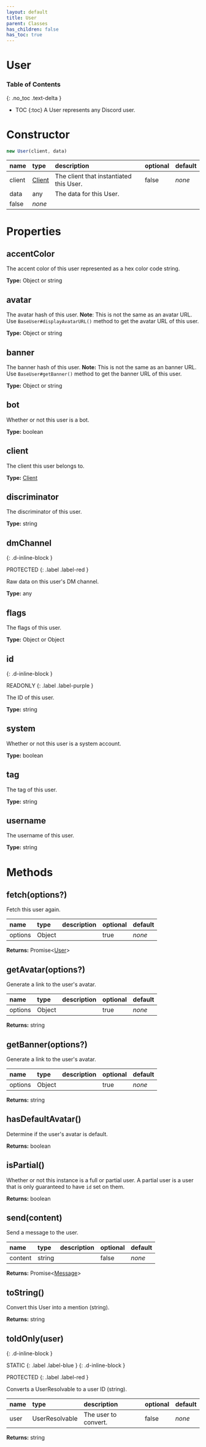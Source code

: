 ```yaml
---
layout: default
title: User
parent: Classes
has_children: false
has_toc: true
---
```


# User
### Table of Contents
{: .no_toc .text-delta }

- TOC
{:toc}
A User represents any Discord user.
# Constructor
```js
new User(client, data)
```

| name | type | description | optional | default |
|:-----|:-----|:------------|:---------|:--------|
| client | [Client](/classes/Client) | The client that instantiated this User. | false | *none* |
| data | any | The data for this User.
 | false | *none* |

# Properties
## accentColor
The accent color of this user represented as a hex color code string.

**Type:** Object or string

## avatar
The avatar hash of this user.
**Note**: This is not the same as an avatar URL.
Use `BaseUser#displayAvatarURL()` method to get the avatar URL of this user.

**Type:** Object or string

## banner
The banner hash of this user.
**Note:** This is not the same as an banner URL.
Use `BaseUser#getBanner()` method to get the banner URL of this user.

**Type:** Object or string

## bot
Whether or not this user is a bot.

**Type:** boolean

## client
The client this user belongs to.

**Type:** [Client](/classes/Client)

## discriminator
The discriminator of this user.

**Type:** string

## dmChannel
{: .d-inline-block }

PROTECTED
{: .label .label-red }

Raw data on this user's DM channel.

**Type:** any

## flags
The flags of this user.

**Type:** Object or Object

## id
{: .d-inline-block }

READONLY
{: .label .label-purple }

The ID of this user.

**Type:** string

## system
Whether or not this user is a system account.

**Type:** boolean

## tag
The tag of this user.

**Type:** string

## username
The username of this user.

**Type:** string

# Methods
## fetch(options?)
Fetch this user again.

| name | type | description | optional | default |
|:-----|:-----|:------------|:---------|:--------|
| options | Object |   | true | *none* |

**Returns:** Promise<[User](/classes/User)>

## getAvatar(options?)
Generate a link to the user's avatar.

| name | type | description | optional | default |
|:-----|:-----|:------------|:---------|:--------|
| options | Object |   | true | *none* |

**Returns:** string

## getBanner(options?)
Generate a link to the user's avatar.

| name | type | description | optional | default |
|:-----|:-----|:------------|:---------|:--------|
| options | Object |   | true | *none* |

**Returns:** string

## hasDefaultAvatar()
Determine if the user's avatar is default.

**Returns:** boolean

## isPartial()
Whether or not this instance is a full or partial
user. A partial user is a user that is only
guaranteed to have `id` set on them.

**Returns:** boolean

## send(content)
Send a message to the user.

| name | type | description | optional | default |
|:-----|:-----|:------------|:---------|:--------|
| content | string |   | false | *none* |

**Returns:** Promise<[Message](/classes/Message)>

## toString()
Convert this User into a mention (string).

**Returns:** string

## toIdOnly(user)
{: .d-inline-block }

STATIC
{: .label .label-blue }
{: .d-inline-block }

PROTECTED
{: .label .label-red }

Converts a UserResolvable to a user ID (string).

| name | type | description | optional | default |
|:-----|:-----|:------------|:---------|:--------|
| user | UserResolvable | The user to convert. | false | *none* |

**Returns:** string


